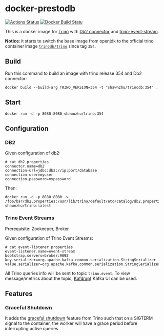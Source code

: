 # docker-prestodb

[![Actions Status](https://github.com/IBM/docker-prestodb/workflows/test/badge.svg)](https://github.com/IBM/docker-prestodb/actions)
[![Docker Build Statu](https://img.shields.io/docker/build/shawnzhu/prestodb.svg)](https://hub.docker.com/r/shawnzhu/prestodb/)

This is a docker image for [Trino](https://trino.io/) with [Db2 connector](https://github.com/IBM/trino-db2/) and [trino-event-stream](https://github.com/IBM/trino-event-stream).

**Notice**: it starts to switch the base image from openjdk to the official trino container image [`trinodb/trino`](https://hub.docker.com/r/trinodb/trino) since tag `354`.

## Build

Run this command to build an image with trino release 354 and Db2 connector:

```SHELL
docker build --build-arg TRINO_VERSION=354 -t "shawnzhu/trinodb:354" .
```

## Start

```SHELL
docker run -d -p 8080:8080 shawnzhu/trino:354
```

## Configuration

### DB2

Given configuration of db2:

```
# cat db2.properties
connector.name=db2
connection-url=jdbc:db2://ip:port/database
connection-user=myuser
connection-password=mypassword
```

Then:

```SHELL
docker run -d -p 8080:8080 -v /foo/bar/db2.properties:/usr/lib/trino/default/etc/catalog/db2.properties:ro shawnzhu/trino:latest
```

### Trino Event Streams

Prerequisite: Zookeeper, Broker 

Given configuration of Trino Event Streams:

```
# cat event-listener.properties
event-listener.name=event-stream
bootstrap.servers=broker:9092
key.serializer=org.apache.kafka.common.serialization.StringSerializer
value.serializer=org.apache.kafka.common.serialization.StringSerializer
```
All Trino queries info will be sent to topic `trino.event`. To view message/metrics about the topic, [Kafdrop](https://github.com/obsidiandynamics/kafdrop)) Kafka UI can be used. 

## Features

### Graceful Shutdown

It adds the [graceful shutdown](https://trino.io/docs/current/admin/graceful-shutdown.html) feature from Trino such that on a SIGTERM signal to the container, the worker will have a grace period before interrupting active queries.
